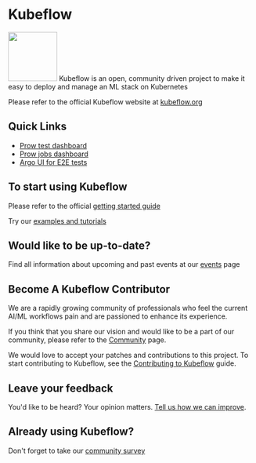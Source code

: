 
# Kubeflow
<img src="https://www.kubeflow.org/images/logo.svg" width="100">
Kubeflow is an open, community driven project to make it easy to deploy and manage an ML stack on Kubernetes

Please refer to the official Kubeflow website at [kubeflow.org](https://www.kubeflow.org)

## Quick Links
* [Prow test dashboard](https://k8s-testgrid.appspot.com/sig-big-data)
* [Prow jobs dashboard](https://prow.k8s.io/?repo=kubeflow%2Fkubeflow)
* [Argo UI for E2E tests](http://testing-argo.kubeflow.org)

## To start using Kubeflow

Please refer to the official [getting started guide](https://www.kubeflow.org/docs/started/getting-started/)

Try our [examples and tutorials](https://www.kubeflow.org/docs/examples/resources/)

## Would like to be up-to-date?
Find all information about upcoming and past events at our [events](https://www.kubeflow.org/docs/about/events/) page

## Become A Kubeflow Contributor
We are a rapidly growing community of professionals who feel the current AI/ML workflows pain and are passioned to enhance its experience.

If you think that you share our vision and would like to be a part of our community, please refer to the [Community](https://www.kubeflow.org/docs/about/community/) page.

We would love to accept your patches and contributions to this project. To start contributing to Kubeflow, see
the [Contributing to Kubeflow](https://www.kubeflow.org/docs/about/contributing/) guide.

## Leave your feedback

You'd like to be heard? Your opinion matters. [Tell us how we can improve](https://bit.ly/2JF5Max).

## Already using Kubeflow?

Don't forget to take our [community survey](https://forms.gle/b9N2wfJffet3627y9)
